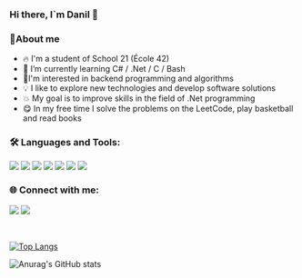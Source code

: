 ### Hi there, I`m Danil  👋

### 📝About me
- 🔥 I'm a student of School 21 (École 42)
- 🚀 I’m currently learning C# / .Net / C / Bash
- 🌱I'm interested in backend programming and algorithms
- 💡 I like to explore new technologies and develop software solutions 
- 💥 My goal is to improve skills in the field of .Net programming
- 😋 In my free time I solve the problems on the LeetCode, play basketball and read books

### 🛠 Languages and Tools:
<img src="https://img.shields.io/badge/C%23-239120?style=for-the-badge&logo=c-sharp&logoColor=white"></img>
<img src="https://img.shields.io/badge/.NET-5C2D91?style=for-the-badge&logo=.net&logoColor=white"></img>
<img src="https://img.shields.io/badge/C-00599C?style=for-the-badge&logo=c&logoColor=white"></img>
<img src="https://img.shields.io/badge/C%2B%2B-00599C?style=for-the-badge&logo=c%2B%2B&logoColor=white"></img>
<img src="https://img.shields.io/badge/HTML-239120?style=for-the-badge&logo=html5&logoColor=white"></img>
<img src="https://img.shields.io/badge/CSS-239120?&style=for-the-badge&logo=css3&logoColor=white"></img>
<img src="https://img.shields.io/badge/Vue.js-35495E?style=for-the-badge&logo=vue.js&logoColor=4FC08D"></img>

### 🌐 Connect with me:
<img src="https://img.shields.io/badge/Telegram-2CA5E0?style=for-the-badge&logo=telegram&logoColor=white" href="https://t.me/Miraclee_888"></img>
<img src="https://img.shields.io/badge/Reddit-FF4500?style=for-the-badge&logo=Reddit&logoColor=white" href="https://www.reddit.com/user/Danel_688"></img>

</br>

[![Top Langs](https://github-readme-stats.vercel.app/api/top-langs/?username=Danel668&show_icons=true&theme=radical)](https://github.com/Danel668/github-readme-stats)

![Anurag's GitHub stats](https://github-readme-stats.vercel.app/api?username=Danel668&show_icons=true&theme=radical)

